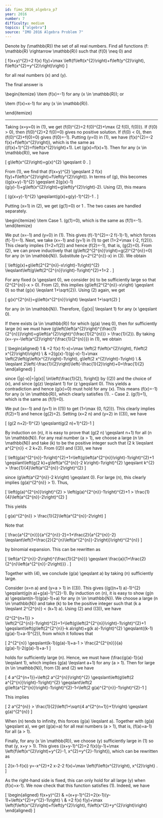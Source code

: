 ```yaml
---
id: fimo_2016_algebra_p7
year: 2016
number: 7
difficulty: medium
topics: ["algebra"]
source: "IMO 2016 Algebra Problem 7"
---
```


Denote by \(\mathbb{R}\) the set of all real numbers. Find all functions \(f: \mathbb{R} \rightarrow \mathbb{R}\) such that \(f(0) \neq 0\) and

\[
f(x+y)^{2}=2 f(x) f(y)+\max \left\{f\left(x^{2}\right)+f\left(y^{2}\right), f\left(x^{2}+y^{2}\right)\right\}
\]

for all real numbers \(x\) and \(y\).

The final answer is

\begin{itemize}
 \item \(f(x)=-1\) for any \(x \in \mathbb{R}\); or

 \item \(f(x)=x-1\) for any \(x \in \mathbb{R}\).

\end{itemize}

---
Taking \(x=y=0\) in (1), we get \(f(0)^{2}=2 f(0)^{2}+\max \{2 f(0), f(0)\}\). If \(f(0) > 0\), then \(f(0)^{2}+2 f(0)=0\) gives no positive solution. If \(f(0) < 0\), then \(f(0)^{2}+f(0)=0\) gives \(f(0)=-1\). Putting \(y=0\) in (1), we have \(f(x)^{2}=-2 f(x)+f\left(x^{2}\right)\), which is the same as \((f(x)+1)^{2}=f\left(x^{2}\right)+1\). Let \(g(x)=f(x)+1\). Then for any \(x \in \mathbb{R}\), we have

\[
g\left(x^{2}\right)=g(x)^{2} \geqslant 0 .
\]

From (1), we find that \(f(x+y)^{2} \geqslant 2 f(x) f(y)+f\left(x^{2}\right)+f\left(y^{2}\right)\). In terms of \(g\), this becomes \((g(x+y)-1)^{2} \geqslant 2(g(x)-1)(g(y)-1)+g\left(x^{2}\right)+g\left(y^{2}\right)-2\). Using (2), this means

\[
(g(x+y)-1)^{2} \geqslant(g(x)+g(y)-1)^{2}-1 .
\]

Putting \(x=1\) in (2), we get \(g(1)=0\) or 1 . The two cases are handled separately.

\begin{itemize}
 \item Case 1. \(g(1)=0\), which is the same as \(f(1)=-1\).
\end{itemize}

We put \(x=-1\) and \(y=0\) in (1). This gives \(f(-1)^{2}=-2 f(-1)-1\), which forces \(f(-1)=-1\). Next, we take \(x=-1\) and \(y=1\) in (1) to get \(1=2+\max \{-2, f(2)\}\). This clearly implies \(1=2+f(2)\) and hence \(f(2)=-1\), that is, \(g(2)=0\). From (2), we can prove inductively that \(g\left(2^{2^{n}}\right)=g(2)^{2^{n}}=0\) for any \(n \in \mathbb{N}\). Substitute \(y=2^{2^{n}}-x\) in (3). We obtain

\[
\left(g(x)+g\left(2^{2^{n}}-x\right)-1\right)^{2} \leqslant\left(g\left(2^{2^{n}}\right)-1\right)^{2}+1=2 .
\]

For any fixed \(x \geqslant 0\), we consider \(n\) to be sufficiently large so that \(2^{2^{n}}-x > 0\). From (2), this implies \(g\left(2^{2^{n}}-x\right) \geqslant 0\) so that \(g(x) \leqslant 1+\sqrt{2}\). Using (2) again, we get

\[
g(x)^{2^{n}}=g\left(x^{2^{n}}\right) \leqslant 1+\sqrt{2}
\]

for any \(n \in \mathbb{N}\). Therefore, \(|g(x)| \leqslant 1\) for any \(x \geqslant 0\).

If there exists \(a \in \mathbb{R}\) for which \(g(a) \neq 0\), then for sufficiently large \(n\) we must have \(g\left(\left(a^{2}\right)^{\frac{1}{2^{n}}}\right)=g\left(a^{2}\right)^{\frac{1}{2^{n}}} > \frac{1}{2}\). By taking \(x=-y=-\left(a^{2}\right)^{\frac{1}{2^{n}}}\) in (1), we obtain

\[
\begin{aligned}
1 & =2 f(x) f(-x)+\max \left\{2 f\left(x^{2}\right), f\left(2 x^{2}\right)\right\} \\
& =2(g(x)-1)(g(-x)-1)+\max \left\{2\left(g\left(x^{2}\right)-1\right), g\left(2 x^{2}\right)-1\right\} \\
& \leqslant 2\left(-\frac{1}{2}\right)\left(-\frac{1}{2}\right)+0=\frac{1}{2}
\end{aligned}
\]

since \(|g(-x)|=|g(x)| \in\left(\frac{1}{2}, 1\right]\) by \((2)\) and the choice of \(x\), and since \(g(z) \leqslant 1\) for \(z \geqslant 0\). This yields a contradiction and hence \(g(x)=0\) must hold for any \(x\). This means \(f(x)=-1\) for any \(x \in \mathbb{R}\), which clearly satisfies (1). - Case 2. \(g(1)=1\), which is the same as \(f(1)=0\).

We put \(x=-1\) and \(y=1\) in \((1)\) to get \(1=\max \{0, f(2)\}\). This clearly implies \(f(2)=1\) and hence \(g(2)=2\). Setting \(x=2 n\) and \(y=2\) in \((3)\), we have

\[
(g(2 n+2)-1)^{2} \geqslant(g(2 n)+1)^{2}-1
\]

By induction on \(n\), it is easy to prove that \(g(2 n) \geqslant n+1\) for all \(n \in \mathbb{N}\). For any real number \(a > 1\), we choose a large \(n \in \mathbb{N}\) and take \(k\) to be the positive integer such that \(2 k \leqslant a^{2^{n}} < 2 k+2\). From \((2)\) and \((3)\), we have

\[
\left(g(a)^{2^{n}}-1\right)^{2}+1=\left(g\left(a^{2^{n}}\right)-1\right)^{2}+1 \geqslant\left(g(2 k)+g\left(a^{2^{n}}-2 k\right)-1\right)^{2} \geqslant k^{2} > \frac{1}{4}\left(a^{2^{n}}-2\right)^{2}
\]

since \(g\left(a^{2^{n}}-2 k\right) \geqslant 0\). For large \(n\), this clearly implies \(g(a)^{2^{n}} > 1\). Thus,

\[
\left(g(a)^{2^{n}}\right)^{2} > \left(g(a)^{2^{n}}-1\right)^{2}+1 > \frac{1}{4}\left(a^{2^{n}}-2\right)^{2}
\]

This yields

\[
g(a)^{2^{n}} > \frac{1}{2}\left(a^{2^{n}}-2\right)
\]

Note that

\[
\frac{a^{2^{n}}}{a^{2^{n}}-2}=1+\frac{2}{a^{2^{n}}-2} \leqslant\left(1+\frac{2}{2^{n}\left(a^{2^{n}}-2\right)}\right)^{2^{n}}
\]

by binomial expansion. This can be rewritten as

\[
\left(a^{2^{n}}-2\right)^{\frac{1}{2^{n}}} \geqslant \frac{a}{1+\frac{2}{2^{n}\left(a^{2^{n}}-2\right)}} .
\]

Together with (4), we conclude \(g(a) \geqslant a\) by taking \(n\) sufficiently large.

Consider \(x=n a\) and \(y=a > 1\) in \((3)\). This gives \((g((n+1) a)-1)^{2} \geqslant(g(n a)+g(a)-1)^{2}-1\). By induction on \(n\), it is easy to show \(g(n a) \geqslant(n-1)(g(a)-1)+a\) for any \(n \in \mathbb{N}\). We choose a large \(n \in \mathbb{N}\) and take \(k\) to be the positive integer such that \(k a \leqslant 2^{2^{n}} < (k+1) a\). Using (2) and \((3)\), we have

\(2^{2^{n+1}} > \left(2^{2^{n}}-1\right)^{2}+1=\left(g\left(2^{2^{n}}\right)-1\right)^{2}+1 \geqslant\left(g\left(2^{2^{n}}-k a\right)+g(k a)-1\right)^{2} \geqslant((k-1)(g(a)-1)+a-1)^{2}\), from which it follows that

\[
2^{2^{n}} \geqslant(k-1)(g(a)-1)+a-1 > \frac{2^{2^{n}}}{a}(g(a)-1)-2(g(a)-1)+a-1
\]

holds for sufficiently large \(n\). Hence, we must have \(\frac{g(a)-1}{a} \leqslant 1\), which implies \(g(a) \leqslant a+1\) for any \(a > 1\). Then for large \(n \in \mathbb{N}\), from (3) and (2) we have

\[
4 a^{2^{n+1}}=\left(2 a^{2^{n}}\right)^{2} \geqslant\left(g\left(2 a^{2^{n}}\right)-1\right)^{2} \geqslant\left(2 g\left(a^{2^{n}}\right)-1\right)^{2}-1=\left(2 g(a)^{2^{n}}-1\right)^{2}-1
\]

This implies

\[
2 a^{2^{n}} > \frac{1}{2}\left(1+\sqrt{4 a^{2^{n+1}}+1}\right) \geqslant g(a)^{2^{n}}
\]

When \(n\) tends to infinity, this forces \(g(a) \leqslant a\). Together with \(g(a) \geqslant a\), we get \(g(a)=a\) for all real numbers \(a > 1\), that is, \(f(a)=a-1\) for all \(a > 1\).

Finally, for any \(x \in \mathbb{R}\), we choose \(y\) sufficiently large in (1) so that \(y, x+y > 1\). This gives \((x+y-1)^{2}=2 f(x)(y-1)+\max \left\{f\left(x^{2}\right)+y^{2}-1, x^{2}+y^{2}-1\right\}\), which can be rewritten as

\[
2(x-1-f(x)) y=-x^{2}+2 x-2-2 f(x)+\max \left\{f\left(x^{2}\right), x^{2}\right\} .
\]

As the right-hand side is fixed, this can only hold for all large \(y\) when \(f(x)=x-1\). We now check that this function satisfies (1). Indeed, we have

\[
\begin{aligned}
f(x+y)^{2} & =(x+y-1)^{2}=2(x-1)(y-1)+\left(x^{2}+y^{2}-1\right) \\
& =2 f(x) f(y)+\max \left\{f\left(x^{2}\right)+f\left(y^{2}\right), f\left(x^{2}+y^{2}\right)\right\}
\end{aligned}
\]
